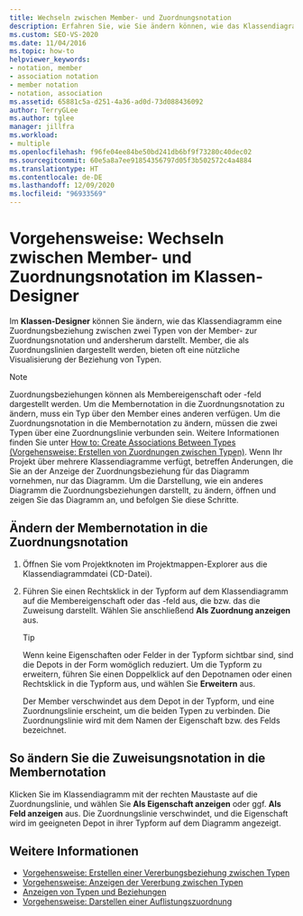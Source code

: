 ```yaml
---
title: Wechseln zwischen Member- und Zuordnungsnotation
description: Erfahren Sie, wie Sie ändern können, wie das Klassendiagramm eine Zuordnungsbeziehung zwischen zwei Typen von der Member- zur Zuordnungsnotation und andersherum im Klassen-Designer darstellt.
ms.custom: SEO-VS-2020
ms.date: 11/04/2016
ms.topic: how-to
helpviewer_keywords:
- notation, member
- association notation
- member notation
- notation, association
ms.assetid: 65881c5a-d251-4a36-ad0d-73d088436092
author: TerryGLee
ms.author: tglee
manager: jillfra
ms.workload:
- multiple
ms.openlocfilehash: f96fe04ee84be50bd241db6bf9f73280c40dec02
ms.sourcegitcommit: 60e5a8a7ee91854356797d05f3b502572c4a4884
ms.translationtype: HT
ms.contentlocale: de-DE
ms.lasthandoff: 12/09/2020
ms.locfileid: "96933569"
---
```

# <a name="how-to-change-between-member-notation-and-association-notation-in-class-designer"></a>Vorgehensweise: Wechseln zwischen Member- und Zuordnungsnotation im Klassen-Designer

Im **Klassen-Designer** können Sie ändern, wie das Klassendiagramm eine Zuordnungsbeziehung zwischen zwei Typen von der Member- zur Zuordnungsnotation und andersherum darstellt. Member, die als Zuordnungslinien dargestellt werden, bieten oft eine nützliche Visualisierung der Beziehung von Typen.

> [!NOTE]
> Zuordnungsbeziehungen können als Membereigenschaft oder -feld dargestellt werden. Um die Membernotation in die Zuordnungsnotation zu ändern, muss ein Typ über den Member eines anderen verfügen. Um die Zuordnungsnotation in die Membernotation zu ändern, müssen die zwei Typen über eine Zuordnungslinie verbunden sein. Weitere Informationen finden Sie unter [How to: Create Associations Between Types (Vorgehensweise: Erstellen von Zuordnungen zwischen Typen)](how-to-create-associations-between-types.md). Wenn Ihr Projekt über mehrere Klassendiagramme verfügt, betreffen Änderungen, die Sie an der Anzeige der Zuordnungsbeziehung für das Diagramm vornehmen, nur das Diagramm. Um die Darstellung, wie ein anderes Diagramm die Zuordnungsbeziehungen darstellt, zu ändern, öffnen und zeigen Sie das Diagramm an, und befolgen Sie diese Schritte.

## <a name="to-change-member-notation-to-association-notation"></a>Ändern der Membernotation in die Zuordnungsnotation

1. Öffnen Sie vom Projektknoten im Projektmappen-Explorer aus die Klassendiagrammdatei (CD-Datei).

2. Führen Sie einen Rechtsklick in der Typform auf dem Klassendiagramm auf die Membereigenschaft oder das -feld aus, die bzw. das die Zuweisung darstellt. Wählen Sie anschließend **Als Zuordnung anzeigen** aus.

    > [!TIP]
    > Wenn keine Eigenschaften oder Felder in der Typform sichtbar sind, sind die Depots in der Form womöglich reduziert. Um die Typform zu erweitern, führen Sie einen Doppelklick auf den Depotnamen oder einen Rechtsklick in die Typform aus, und wählen Sie **Erweitern** aus.

    Der Member verschwindet aus dem Depot in der Typform, und eine Zuordnungslinie erscheint, um die beiden Typen zu verbinden. Die Zuordnungslinie wird mit dem Namen der Eigenschaft bzw. des Felds bezeichnet.

## <a name="to-change-association-notation-to-member-notation"></a>So ändern Sie die Zuweisungsnotation in die Membernotation

Klicken Sie im Klassendiagramm mit der rechten Maustaste auf die Zuordnungslinie, und wählen Sie **Als Eigenschaft anzeigen** oder ggf. **Als Feld anzeigen** aus. Die Zuordnungslinie verschwindet, und die Eigenschaft wird im geeigneten Depot in ihrer Typform auf dem Diagramm angezeigt.

## <a name="see-also"></a>Weitere Informationen

- [Vorgehensweise: Erstellen einer Vererbungsbeziehung zwischen Typen](how-to-create-inheritance-between-types.md)
- [Vorgehensweise: Anzeigen der Vererbung zwischen Typen](how-to-view-inheritance-between-types.md)
- [Anzeigen von Typen und Beziehungen](designing-and-viewing-classes-and-types.md)
- [Vorgehensweise: Darstellen einer Auflistungszuordnung](how-to-visualize-a-collection-association.md)
